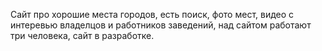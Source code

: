 Сайт про хорошие места городов, есть поиск, фото мест, видео с интеревью владелцов и работников заведений, над сайтом работают три человека, сайт в разработке.